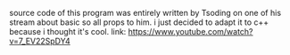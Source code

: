 source code of this program was entirely written by Tsoding on one of his stream about basic so all props to him. i just decided to adapt it to c++ because i thought it's cool.
link: https://www.youtube.com/watch?v=7_EV22SpDY4
